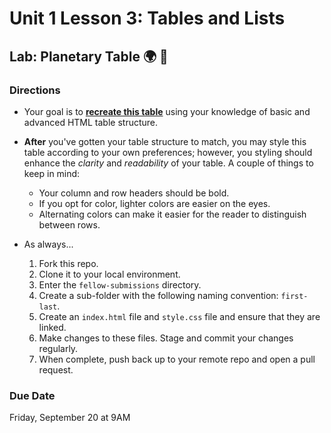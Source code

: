 # Unit 1 Lesson 3: Tables and Lists
## Lab: Planetary Table 🌍 🔭

### Directions
* Your goal is to [**recreate this table**](https://mdn.github.io/learning-area/html/tables/assessment-finished/planets-data.html) using your knowledge of basic and advanced HTML table structure.
* **After** you've gotten your table structure to match, you may style this table according to your own preferences; however, you styling should enhance the _clarity_ and _readability_ of your table. A couple of things to keep in mind:
  * Your column and row headers should be bold.
  * If you opt for color, lighter colors are easier on the eyes.
  * Alternating colors can make it easier for the reader to distinguish between rows.

* As always...
  1. Fork this repo.
  2. Clone it to your local environment.
  3. Enter the `fellow-submissions` directory.
  4. Create a sub-folder with the following naming convention: `first-last`.
  5. Create an `index.html` file and `style.css` file and ensure that they are linked.
  6. Make changes to these files. Stage and commit your changes regularly.
  7. When complete, push back up to your remote repo and open a pull request.

### Due Date
Friday, September 20 at 9AM
